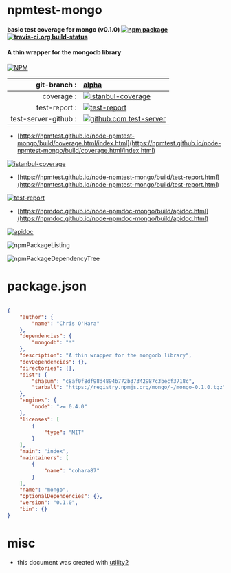 # npmtest-mongo

#### basic test coverage for  mongo (v0.1.0)  [![npm package](https://img.shields.io/npm/v/npmtest-mongo.svg?style=flat-square)](https://www.npmjs.org/package/npmtest-mongo) [![travis-ci.org build-status](https://api.travis-ci.org/npmtest/node-npmtest-mongo.svg)](https://travis-ci.org/npmtest/node-npmtest-mongo)

#### A thin wrapper for the mongodb library

[![NPM](https://nodei.co/npm/mongo.png?downloads=true&downloadRank=true&stars=true)](https://www.npmjs.com/package/mongo)

| git-branch : | [alpha](https://github.com/npmtest/node-npmtest-mongo/tree/alpha)|
|--:|:--|
| coverage : | [![istanbul-coverage](https://npmtest.github.io/node-npmtest-mongo/build/coverage.badge.svg)](https://npmtest.github.io/node-npmtest-mongo/build/coverage.html/index.html)|
| test-report : | [![test-report](https://npmtest.github.io/node-npmtest-mongo/build/test-report.badge.svg)](https://npmtest.github.io/node-npmtest-mongo/build/test-report.html)|
| test-server-github : | [![github.com test-server](https://npmtest.github.io/node-npmtest-mongo/GitHub-Mark-32px.png)](https://npmtest.github.io/node-npmtest-mongo/build/app/index.html) | | build-artifacts : | [![build-artifacts](https://npmtest.github.io/node-npmtest-mongo/glyphicons_144_folder_open.png)](https://github.com/npmtest/node-npmtest-mongo/tree/gh-pages/build)|

- [https://npmtest.github.io/node-npmtest-mongo/build/coverage.html/index.html](https://npmtest.github.io/node-npmtest-mongo/build/coverage.html/index.html)

[![istanbul-coverage](https://npmtest.github.io/node-npmtest-mongo/build/screenCapture.buildCi.browser.%252Ftmp%252Fbuild%252Fcoverage.lib.html.png)](https://npmtest.github.io/node-npmtest-mongo/build/coverage.html/index.html)

- [https://npmtest.github.io/node-npmtest-mongo/build/test-report.html](https://npmtest.github.io/node-npmtest-mongo/build/test-report.html)

[![test-report](https://npmtest.github.io/node-npmtest-mongo/build/screenCapture.buildCi.browser.%252Ftmp%252Fbuild%252Ftest-report.html.png)](https://npmtest.github.io/node-npmtest-mongo/build/test-report.html)

- [https://npmdoc.github.io/node-npmdoc-mongo/build/apidoc.html](https://npmdoc.github.io/node-npmdoc-mongo/build/apidoc.html)

[![apidoc](https://npmdoc.github.io/node-npmdoc-mongo/build/screenCapture.buildCi.browser.%252Ftmp%252Fbuild%252Fapidoc.html.png)](https://npmdoc.github.io/node-npmdoc-mongo/build/apidoc.html)

![npmPackageListing](https://npmtest.github.io/node-npmtest-mongo/build/screenCapture.npmPackageListing.svg)

![npmPackageDependencyTree](https://npmtest.github.io/node-npmtest-mongo/build/screenCapture.npmPackageDependencyTree.svg)



# package.json

```json

{
    "author": {
        "name": "Chris O'Hara"
    },
    "dependencies": {
        "mongodb": "*"
    },
    "description": "A thin wrapper for the mongodb library",
    "devDependencies": {},
    "directories": {},
    "dist": {
        "shasum": "c8af0f8df98d4894b772b37342987c3becf3718c",
        "tarball": "https://registry.npmjs.org/mongo/-/mongo-0.1.0.tgz"
    },
    "engines": {
        "node": ">= 0.4.0"
    },
    "licenses": [
        {
            "type": "MIT"
        }
    ],
    "main": "index",
    "maintainers": [
        {
            "name": "cohara87"
        }
    ],
    "name": "mongo",
    "optionalDependencies": {},
    "version": "0.1.0",
    "bin": {}
}
```



# misc
- this document was created with [utility2](https://github.com/kaizhu256/node-utility2)
